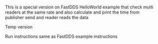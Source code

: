 This is a special version on FastDDS HelloWorld example that check multi readers at the same rate and also calculate and print the time from publisher send and reader reads the data



Temp version



Run instructions same as FastDDS example instructions
